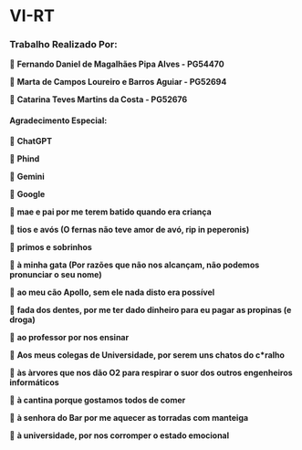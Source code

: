 # VI-RT

### Trabalho Realizado Por:

👤 **Fernando Daniel de Magalhães Pipa Alves - PG54470**

👤 **Marta de Campos Loureiro e Barros Aguiar - PG52694**

👤 **Catarina Teves Martins da Costa - PG52676**

#### Agradecimento Especial:

👤 **ChatGPT**

👤 **Phind**

👤 **Gemini**

👤 **Google**

👤 **mae e pai por me terem batido quando era criança**

👤 **tios e avós (O fernas não teve amor de avó, rip in peperonis)**

👤 **primos e sobrinhos**

👤 **à minha gata (Por razões que não nos alcançam, não podemos pronunciar o seu nome)**

👤 **ao meu cão Apollo, sem ele nada disto era possível**

👤 **fada dos dentes, por me ter dado dinheiro para eu pagar as propinas (e droga)**

👤 **ao professor por nos ensinar**

👤 **Aos meus colegas de Universidade, por serem uns chatos do c*ralho**

👤 **às àrvores que nos dão O2 para respirar o suor dos outros engenheiros informáticos**

👤 **à cantina porque gostamos todos de comer**

👤 **à senhora do Bar por me aquecer as torradas com manteiga**

👤 **à universidade, por nos corromper o estado emocional**